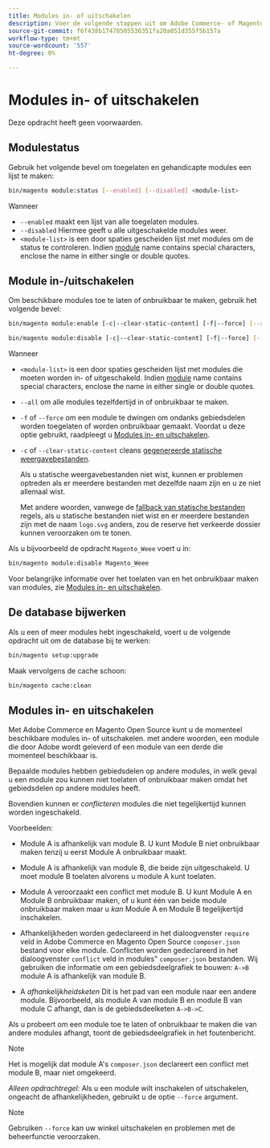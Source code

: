 ```yaml
---
title: Modules in- of uitschakelen
description: Voer de volgende stappen uit om Adobe Commerce- of Magento Open Source-modules te beheren.
source-git-commit: f6f438b17478505536351fa20a051d355f5b157a
workflow-type: tm+mt
source-wordcount: '557'
ht-degree: 0%

---
```



# Modules in- of uitschakelen

Deze opdracht heeft geen voorwaarden.

## Modulestatus

Gebruik het volgende bevel om toegelaten en gehandicapte modules een lijst te maken:

```bash
bin/magento module:status [--enabled] [--disabled] <module-list>
```

Wanneer

* `--enabled` maakt een lijst van alle toegelaten modules.
* `--disabled` Hiermee geeft u alle uitgeschakelde modules weer.
* `<module-list>` is een door spaties gescheiden lijst met modules om de status te controleren. Indien [module](https://glossary.magento.com/module) name contains special characters, enclose the name in either single or double quotes.

## Module in-/uitschakelen

Om beschikbare modules toe te laten of onbruikbaar te maken, gebruik het volgende bevel:

```bash
bin/magento module:enable [-c|--clear-static-content] [-f|--force] [--all] <module-list>
```

```bash
bin/magento module:disable [-c|--clear-static-content] [-f|--force] [--all] <module-list>
```

Wanneer

* `<module-list>` is een door spaties gescheiden lijst met modules die moeten worden in- of uitgeschakeld. Indien [module](https://glossary.magento.com/module) name contains special characters, enclose the name in either single or double quotes.
* `--all` om alle modules tezelfdertijd in of onbruikbaar te maken.
* `-f` of `--force` om een module te dwingen om ondanks gebiedsdelen worden toegelaten of worden onbruikbaar gemaakt. Voordat u deze optie gebruikt, raadpleegt u [Modules in- en uitschakelen](#about-enabling-and-disabling-modules).
* `-c` of `--clear-static-content` cleans [gegenereerde statische weergavebestanden](../../configuration/cli/static-view-file-deployment.md).

   Als u statische weergavebestanden niet wist, kunnen er problemen optreden als er meerdere bestanden met dezelfde naam zijn en u ze niet allemaal wist.

   Met andere woorden, vanwege de [fallback van statische bestanden](../../configuration/cli/static-view-file-deployment.md) regels, als u statische bestanden niet wist en er meerdere bestanden zijn met de naam `logo.svg` anders, zou de reserve het verkeerde dossier kunnen veroorzaken om te tonen.

Als u bijvoorbeeld de opdracht `Magento_Weee` voert u in:

```bash
bin/magento module:disable Magento_Weee
```

Voor belangrijke informatie over het toelaten van en het onbruikbaar maken van modules, zie [Modules in- en uitschakelen](#about-enabling-and-disabling-modules).

## De database bijwerken

Als u een of meer modules hebt ingeschakeld, voert u de volgende opdracht uit om de database bij te werken:

```bash
bin/magento setup:upgrade
```

Maak vervolgens de cache schoon:

```bash
bin/magento cache:clean
```

## Modules in- en uitschakelen

Met Adobe Commerce en Magento Open Source kunt u de momenteel beschikbare modules in- of uitschakelen. met andere woorden, een module die door Adobe wordt geleverd of een module van een derde die momenteel beschikbaar is.

Bepaalde modules hebben gebiedsdelen op andere modules, in welk geval u een module zou kunnen niet toelaten of onbruikbaar maken omdat het gebiedsdelen op andere modules heeft.

Bovendien kunnen er *conflicteren* modules die niet tegelijkertijd kunnen worden ingeschakeld.

Voorbeelden:

* Module A is afhankelijk van module B. U kunt Module B niet onbruikbaar maken tenzij u eerst Module A onbruikbaar maakt.

* Module A is afhankelijk van module B, die beide zijn uitgeschakeld. U moet module B toelaten alvorens u module A kunt toelaten.

* Module A veroorzaakt een conflict met module B. U kunt Module A en Module B onbruikbaar maken, of u kunt één van beide module onbruikbaar maken maar u *kan* Module A en Module B tegelijkertijd inschakelen.

* Afhankelijkheden worden gedeclareerd in het dialoogvenster `require` veld in Adobe Commerce en Magento Open Source `composer.json` bestand voor elke module. Conflicten worden gedeclareerd in het dialoogvenster `conflict` veld in modules&quot; `composer.json` bestanden. Wij gebruiken die informatie om een gebiedsdeelgrafiek te bouwen: `A->B` module A is afhankelijk van module B.

* A *afhankelijkheidsketen* Dit is het pad van een module naar een andere module. Bijvoorbeeld, als module A van module B en module B van module C afhangt, dan is de gebiedsdeelketen `A->B->C`.

Als u probeert om een module toe te laten of onbruikbaar te maken die van andere modules afhangt, toont de gebiedsdeelgrafiek in het foutenbericht.

>[!NOTE]
>
>Het is mogelijk dat module A&#39;s `composer.json` declareert een conflict met module B, maar niet omgekeerd.

*Alleen opdrachtregel:* Als u een module wilt inschakelen of uitschakelen, ongeacht de afhankelijkheden, gebruikt u de optie `--force` argument.

>[!NOTE]
>
>Gebruiken `--force` kan uw winkel uitschakelen en problemen met de beheerfunctie veroorzaken.
